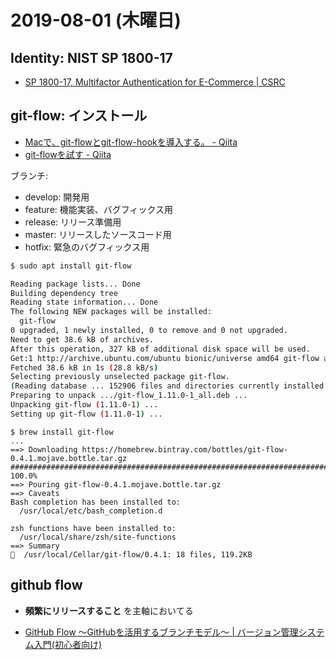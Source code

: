 # 2019-08-01 (木曜日)

## Identity: NIST SP 1800-17

- [SP 1800-17, Multifactor Authentication for E-Commerce | CSRC](https://csrc.nist.gov/publications/detail/sp/1800-17/final)

## git-flow: インストール

- [Macで、git-flowとgit-flow-hookを導入する。 - Qiita](https://qiita.com/kazunorisasaki/items/4e615f6f6e83c11d43fa)
- [git-flowを試す - Qiita](https://qiita.com/tanishi/items/09e72c65c0a0c9e1cc10)

ブランチ:

- develop: 開発用
- feature: 機能実装、バグフィックス用
- release: リリース準備用
- master: リリースしたソースコード用
- hotfix: 緊急のバグフィックス用

~~~bash
$ sudo apt install git-flow

Reading package lists... Done
Building dependency tree       
Reading state information... Done
The following NEW packages will be installed:
  git-flow
0 upgraded, 1 newly installed, 0 to remove and 0 not upgraded.
Need to get 38.6 kB of archives.
After this operation, 327 kB of additional disk space will be used.
Get:1 http://archive.ubuntu.com/ubuntu bionic/universe amd64 git-flow all 1.11.0-1 [38.6 kB]
Fetched 38.6 kB in 1s (28.8 kB/s)   
Selecting previously unselected package git-flow.
(Reading database ... 152906 files and directories currently installed.)
Preparing to unpack .../git-flow_1.11.0-1_all.deb ...
Unpacking git-flow (1.11.0-1) ...
Setting up git-flow (1.11.0-1) ...
~~~

~~~bsh
$ brew install git-flow
...
==> Downloading https://homebrew.bintray.com/bottles/git-flow-0.4.1.mojave.bottle.tar.gz
######################################################################## 100.0%
==> Pouring git-flow-0.4.1.mojave.bottle.tar.gz
==> Caveats
Bash completion has been installed to:
  /usr/local/etc/bash_completion.d

zsh functions have been installed to:
  /usr/local/share/zsh/site-functions
==> Summary
🍺  /usr/local/Cellar/git-flow/0.4.1: 18 files, 119.2KB
~~~

## github flow

- **頻繁にリリースすること** を主軸においてる

- [GitHub Flow ～GitHubを活用するブランチモデル～ | バージョン管理システム入門(初心者向け)](https://tracpath.com/bootcamp/learning_git_github_flow.html)
